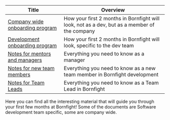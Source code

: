 <!-- prettier-ignore-start -->
<!-- start_toc -->
| Title | Overview |
|---|---|
| [Company wide onboarding program](/onboarding/company-wide-onboarding.md#readme) | How your first 2 months in Bornfight will look, not as a dev, but as a member of the company |
| [Development onboarding program](/onboarding/dev-onboarding.md#readme) | How your first 2 months in Bornfight will look, specific to the dev team |
| [Notes for mentors and managers](/onboarding/onboarding-for-mentors.md#readme) | Everything you need to know as a manager |
| [Notes for new team members](/onboarding/onboarding-for-new-team-members.md#readme) | Everything you need to know as a new team member in Bornfight development |
| [Notes for Team Leads](/onboarding/onboarding-for-team-leads.md#readme) | Everything you need to know as a Team Lead in Bornfight |
<!-- end_toc -->
<!-- prettier-ignore-end -->

Here you can find all the interesting material that will guide you through your first few months at Bornfight!
Some of the documents are Software development team specific, some are company wide.

